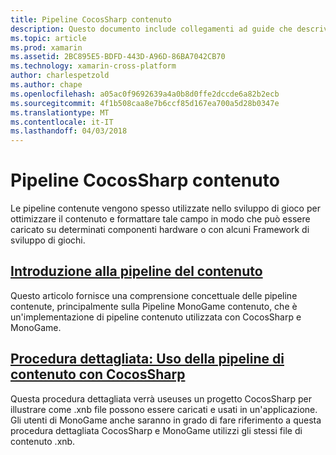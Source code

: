 ```yaml
---
title: Pipeline CocosSharp contenuto
description: Questo documento include collegamenti ad guide che descrivono la Pipeline di contenuto CocosSharp.
ms.topic: article
ms.prod: xamarin
ms.assetid: 2BC895E5-BDFD-443D-A96D-86BA7042CB70
ms.technology: xamarin-cross-platform
author: charlespetzold
ms.author: chape
ms.openlocfilehash: a05ac0f9692639a4a0b8d0ffe2dccde6a82b2ecb
ms.sourcegitcommit: 4f1b508caa8e7b6ccf85d167ea700a5d28b0347e
ms.translationtype: MT
ms.contentlocale: it-IT
ms.lasthandoff: 04/03/2018
---
```

# <a name="cocossharp-content-pipeline"></a>Pipeline CocosSharp contenuto

Le pipeline contenute vengono spesso utilizzate nello sviluppo di gioco per ottimizzare il contenuto e formattare tale campo in modo che può essere caricato su determinati componenti hardware o con alcuni Framework di sviluppo di giochi.

##  <a name="introduction-to-content-pipelinesgraphics-gamescocossharpcontent-pipelineintroductionmd"></a>[Introduzione alla pipeline del contenuto](~/graphics-games/cocossharp/content-pipeline/introduction.md)

Questo articolo fornisce una comprensione concettuale delle pipeline contenute, principalmente sulla Pipeline MonoGame contenuto, che è un'implementazione di pipeline contenuto utilizzata con CocosSharp e MonoGame.

##  <a name="walkthrough--using-the-content-pipeline-with-cocossharpgraphics-gamescocossharpcontent-pipelinewalkthroughmd"></a>[Procedura dettagliata: Uso della pipeline di contenuto con CocosSharp](~/graphics-games/cocossharp/content-pipeline/walkthrough.md)

Questa procedura dettagliata verrà useuses un progetto CocosSharp per illustrare come .xnb file possono essere caricati e usati in un'applicazione.  Gli utenti di MonoGame anche saranno in grado di fare riferimento a questa procedura dettagliata CocosSharp e MonoGame utilizzi gli stessi file di contenuto .xnb.  
